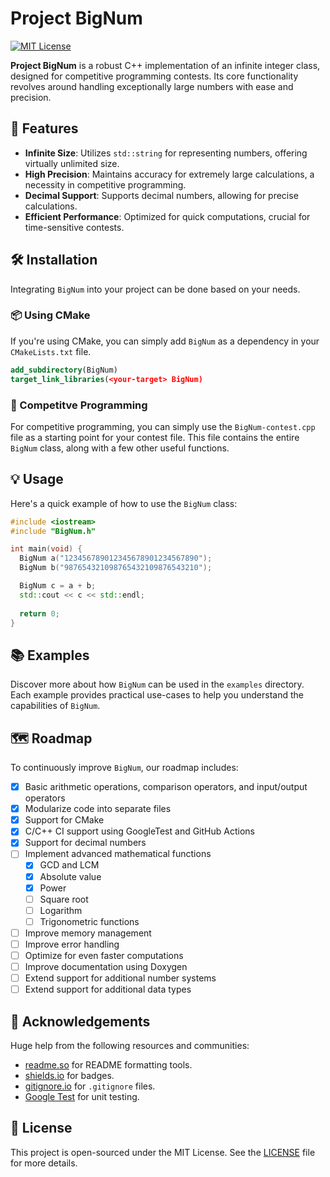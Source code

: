 # Project BigNum

[![MIT License](https://img.shields.io/badge/License-MIT-green.svg)](https://choosealicense.com/licenses/mit/)

**Project BigNum** is a robust C++ implementation of an infinite integer class, designed for competitive programming contests. Its core functionality revolves around handling exceptionally large numbers with ease and precision.

## 🌟 Features

- **Infinite Size**: Utilizes `std::string` for representing numbers, offering virtually unlimited size.
- **High Precision**: Maintains accuracy for extremely large calculations, a necessity in competitive programming.
- **Decimal Support**: Supports decimal numbers, allowing for precise calculations.
- **Efficient Performance**: Optimized for quick computations, crucial for time-sensitive contests.

## 🛠 Installation

Integrating `BigNum` into your project can be done based on your needs.

### 📦 Using CMake

If you're using CMake, you can simply add `BigNum` as a dependency in your `CMakeLists.txt` file.

```cmake
add_subdirectory(BigNum)
target_link_libraries(<your-target> BigNum)
```

### 👑 Competitve Programming

For competitive programming, you can simply use the `BigNum-contest.cpp` file as a starting point for your contest file. This file contains the entire `BigNum` class, along with a few other useful functions.

## 💡 Usage

Here's a quick example of how to use the `BigNum` class:

```cpp
#include <iostream>
#include "BigNum.h"

int main(void) {
  BigNum a("123456789012345678901234567890");
  BigNum b("987654321098765432109876543210");

  BigNum c = a + b;
  std::cout << c << std::endl;
  
  return 0;
}
```

## 📚 Examples

Discover more about how `BigNum` can be used in the `examples` directory. Each example provides practical use-cases to help you understand the capabilities of `BigNum`.

## 🗺️ Roadmap

To continuously improve `BigNum`, our roadmap includes:

- [x] Basic arithmetic operations, comparison operators, and input/output operators
- [x] Modularize code into separate files
- [x] Support for CMake
- [x] C/C++ CI support using GoogleTest and GitHub Actions
- [x] Support for decimal numbers
- [ ] Implement advanced mathematical functions
  - [x] GCD and LCM
  - [x] Absolute value
  - [x] Power
  - [ ] Square root
  - [ ] Logarithm
  - [ ] Trigonometric functions
- [ ] Improve memory management
- [ ] Improve error handling
- [ ] Optimize for even faster computations
- [ ] Improve documentation using Doxygen
- [ ] Extend support for additional number systems
- [ ] Extend support for additional data types

## 🙌 Acknowledgements

Huge help from the following resources and communities:

- [readme.so](https://readme.so/) for README formatting tools.
- [shields.io](https://shields.io/) for badges.
- [gitignore.io](https://www.toptal.com/developers/gitignore) for `.gitignore` files.
- [Google Test](https://github.com/google/googletest) for unit testing.

## 📄 License

This project is open-sourced under the MIT License. See the [LICENSE](LICENSE) file for more details.
